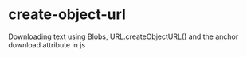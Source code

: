 # create-object-url
Downloading text using Blobs, URL.createObjectURL() and the anchor download attribute in js
